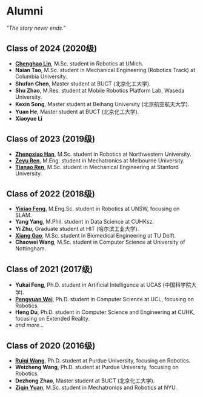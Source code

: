 # Alumni
*"The story never ends."*

## Class of 2024 (2020级)
* [**Chenghao Lin**](https://www.linkedin.com/in/chenghao-lin-aa9301221/), M.Sc. student in Robotics at UMich.
* **Naian Tao**, M.Sc. student in Mechanical Engineering (Robotics Track) at Columbia University.
* **Shufan Chen**, Master student at BUCT (北京化工大学).
* **Shu Zhao**, M.Res. student at Mobile Robotics Platform Lab, Waseda University.
* **Kexin Song**, Master student at Beihang University (北京航空航天大学).
* **Yuan He**, Master student at BUCT (北京化工大学).
* **Xiaoyue Li**

## Class of 2023 (2019级)
* [**Zhengxiao Han**](https://www.linkedin.com/in/purimagination/), M.Sc. student in Robotics at Northwestern University.
* [**Zeyu Ren**](https://www.linkedin.com/in/zeyu-ren-54340429a/), M.Eng. student in Mechatronics at Melbourne University.
* [**Tianao Ren**](https://www.linkedin.com/in/teoren/), M.Sc. student in Mechanical Engineering at Stanford University.

## Class of 2022 (2018级)
* [**Yixiao Feng**](https://www.linkedin.com/in/yixiao-feng043/), M.Eng.Sc. student in Robotics at UNSW, focusing on SLAM.
* **Yang Yang**, M.Phil. student in Data Science at CUHKsz.
* **Yi Zhu**, Graduate student at HIT (哈尔滨工业大学).
* [**Xiang Gao**](https://www.linkedin.com/in/%E7%BF%94-%E9%AB%98-b677bb296/), M.Sc. student in Biomedical Engineering at TU Delft.
* **Chaowei Wang**, M.Sc. student in Computer Science at University of Nottingham.

## Class of 2021 (2017级)
* **Yukai Feng**, Ph.D. student in Artificial Intelligence at UCAS (中国科学院大学).
* **[Pengyuan Wei](https://www.linkedin.com/in/pengyuan-wei-928b0023b/)**, Ph.D. student in Computer Science at UCL, focusing on Robotics.
* **Heng Du**, Ph.D. student in Computer Science and Engineering at CUHK, focusing on Extended Reality.
* *and more...*

## Class of 2020 (2016级)
* [**Ruiqi Wang**](https://www.linkedin.com/in/ruiqi-wang-41762b207), Ph.D. student at Purdue University, focusing on Robotics.
* **Weizheng Wang**, Ph.D. student at Purdue University, focusing on Robotics.
* **Dezhong Zhao**, Master student at BUCT (北京化工大学).
* [**Ziqin Yuan**](https://www.linkedin.com/in/ziqin-yuan-410203214/), M.Sc. student in Mechatronics and Robotics at NYU.
